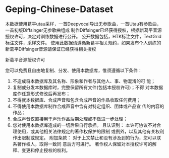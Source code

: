# Geping-Chinese-Dataset
本数据使用葛平utau采样，一首Deepvocal导出无参歌曲，一首Utau有参歌曲，一首初版Diffsinger无参歌曲组成
制作Diffsinger已经获得授权，根据新葛平音源授权许可，决定对训练数据进行公开。
公开数据包括，HTK标注文件，TextGrid标注文件，采样文件。
使用此数据请遵循新葛平相关规约，如果发布个人训练的新葛平Diffsinger音源请保证已经获得相关授权

新葛平音源授权许可

您可以免费且自由地复制、分发、使用本数据库，惟须遵循以下条件：
1. 不造成将本数据库及其名称、形象和作者与其他人、事、物混淆的可
能；
2. 复制或分发本数据库时，完整保留所有文件(包括本授权许可)；不得
对本数据库作任意形式修改后再发布；
3. 不得就本数据库、合成声音和包含合成声音的作品收取任何费用；
4. 不得使用本数据库制作合成声音中含有对特定组织、团体或产品宣
传的内容的作品；
5. 合成声音仅直接用于声乐作品后期处理或不做进一步处理；
6. 您对使用本数据库造成的一切后果自行承担。
且认识到：
本许可协议不对合理使用，或其他相关法律规定的著作权保护的限制
或例外，以及其他有关权利作出限制或规定。
附加条款：
对于上文禁止和没有涉及到的行为，您可以联系著作权人，取得一致同
意后方可进行。
著作权人保留对本授权许可的解释、变更和停止授权的权利。
